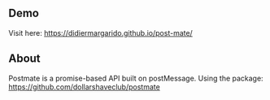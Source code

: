 ## Demo

Visit here:
https://didiermargarido.github.io/post-mate/

## About

Postmate is a promise-based API built on postMessage.
Using the package: https://github.com/dollarshaveclub/postmate
